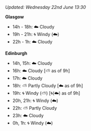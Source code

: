 *Updated: Wednesday 22nd June 13:30*

**Glasgow**

* 14h - 18h: :cloud: Cloudy
* 19h - 21h: :cyclone: Windy (:cloud:)
* 22h - 1h: :cloud: Cloudy

**Edinburgh**

* 14h, 15h: :cloud: Cloudy
* 16h: :cloud: Cloudy [:partly_sunny: as of 9h]
* 17h: :cloud: Cloudy
* 18h: :partly_sunny: Partly Cloudy [:cloud: as of 9h]
* 19h: :cyclone: Windy (:partly_sunny:) [:cyclone:(:cloud:) as of 9h]
* 20h, 21h: :cyclone: Windy (:cloud:)
* 22h: :partly_sunny: Partly Cloudy
* 23h: :cloud: Cloudy
* 0h, 1h: :cyclone: Windy (:cloud:)

